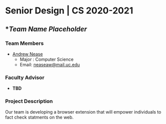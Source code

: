# Senior Design | CS 2020-2021

## ****Team Name Placeholder***

### Team Members
- [Andrew Nease](bios/andrew-professional-bio.md) 
  - Major : Computer Science
  - Email: neaseaw@mail.uc.edu


### Faculty Advisor
- **TBD**


### Project Description
Our team is developing a browser extension that will empower individuals to fact check statments on the web.